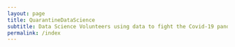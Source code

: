 ```yaml
---
layout: page
title: QuarantineDataScience
subtitle: Data Science Volunteers using data to fight the Covid-19 pandemic by connecting people, organizations, and resources.
permalink: /index
---
```

